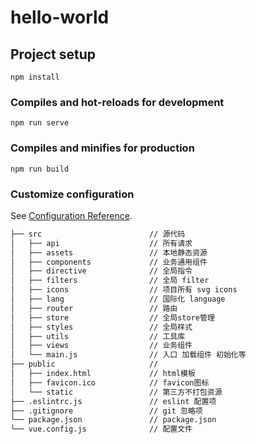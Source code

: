 # hello-world

## Project setup
```
npm install
```

### Compiles and hot-reloads for development
```
npm run serve
```

### Compiles and minifies for production
```
npm run build
```

### Customize configuration
See [Configuration Reference](https://cli.vuejs.org/config/).

```bash
├── src                        // 源代码
│   ├── api                    // 所有请求
│   ├── assets                 // 本地静态资源
│   ├── components             // 业务通用组件
│   ├── directive              // 全局指令
│   ├── filters                // 全局 filter
│   ├── icons                  // 项目所有 svg icons
│   ├── lang                   // 国际化 language
│   ├── router                 // 路由
│   ├── store                  // 全局store管理
│   ├── styles                 // 全局样式
│   ├── utils                  // 工具库
│   ├── views                  // 业务组件
│   └── main.js                // 入口 加载组件 初始化等
├── public                     // 
│   ├── index.html             // html模板
│   ├── favicon.ico            // favicon图标
│   └── static                 // 第三方不打包资源
├── .eslintrc.js               // eslint 配置项
├── .gitignore                 // git 忽略项
└── package.json               // package.json
└── vue.config.js              // 配置文件
```